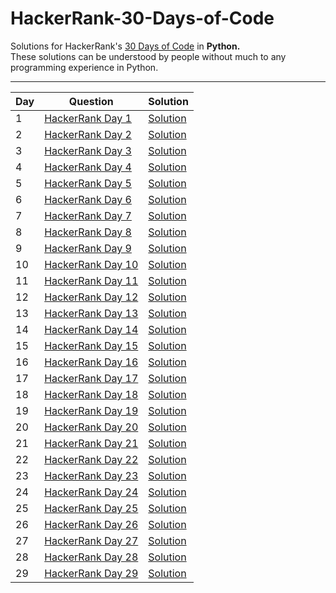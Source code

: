 # HackerRank-30-Days-of-Code  

Solutions for HackerRank's [30 Days of Code](https://www.hackerrank.com/domains/tutorials/30-days-of-code) in **Python.**  
These solutions can be understood by people without much to any programming experience in Python. 

----------------------------------------------------------------------------------------------------------------------------------------

| Day | Question | Solution |
| --- | --- | --- |
| 1 | [HackerRank Day 1](https://www.hackerrank.com/challenges/30-data-types/problem) | [Solution](https://github.com/sverma1012/HackerRank-30-Days-of-Code/blob/main/Day%201:%20Data%20Types.py) |
| 2 | [HackerRank Day 2](https://www.hackerrank.com/challenges/30-operators/problem) | [Solution](https://github.com/sverma1012/HackerRank-30-Days-of-Code/blob/main/Day%202:%20Operators.py) |
| 3 | [HackerRank Day 3](https://www.hackerrank.com/challenges/30-conditional-statements/problem) | [Solution](https://github.com/sverma1012/HackerRank-30-Days-of-Code/blob/main/Day%203:%20Conditional%20Statements.py) |
| 4 | [HackerRank Day 4](https://www.hackerrank.com/challenges/30-class-vs-instance/problem) | [Solution]() |
| 5 | [HackerRank Day 5](https://www.hackerrank.com/challenges/30-loops/problem) | [Solution]() |
| 6 | [HackerRank Day 6](https://www.hackerrank.com/challenges/30-review-loop/problem) | [Solution]() |
| 7 | [HackerRank Day 7](https://www.hackerrank.com/challenges/30-arrays/problem) | [Solution]() |
| 8 | [HackerRank Day 8](https://www.hackerrank.com/challenges/30-dictionaries-and-maps/problem) | [Solution]() |
| 9 | [HackerRank Day 9](https://www.hackerrank.com/challenges/30-recursion/problem) | [Solution]() |
| 10 | [HackerRank Day 10](https://www.hackerrank.com/challenges/30-binary-numbers/problem) | [Solution]() |
| 11 | [HackerRank Day 11](https://www.hackerrank.com/challenges/30-2d-arrays/problem) | [Solution]() |
| 12 | [HackerRank Day 12](https://www.hackerrank.com/challenges/30-inheritance/problem) | [Solution]() |
| 13 | [HackerRank Day 13](https://www.hackerrank.com/challenges/30-abstract-classes/problem) | [Solution]() |
| 14 | [HackerRank Day 14](https://www.hackerrank.com/challenges/30-scope/problem) | [Solution]() |
| 15 | [HackerRank Day 15](https://www.hackerrank.com/challenges/30-linked-list/problem) | [Solution]() |
| 16 | [HackerRank Day 16](https://www.hackerrank.com/challenges/30-exceptions-string-to-integer/problem) | [Solution]() |
| 17 | [HackerRank Day 17](https://www.hackerrank.com/challenges/30-class-vs-instance/problem) | [Solution]() |
| 18 | [HackerRank Day 18](https://www.hackerrank.com/challenges/30-queues-stacks/problem) | [Solution]() |
| 19 | [HackerRank Day 19](https://www.hackerrank.com/challenges/30-interfaces/problem) | [Solution]() |
| 20 | [HackerRank Day 20](https://www.hackerrank.com/challenges/30-sorting/problem) | [Solution]() |
| 21 | [HackerRank Day 21](https://www.hackerrank.com/challenges/30-generics/problem) | [Solution]() |
| 22 | [HackerRank Day 22](https://www.hackerrank.com/challenges/30-binary-search-trees/problem) | [Solution]() |
| 23 | [HackerRank Day 23](https://www.hackerrank.com/challenges/30-binary-trees/problem) | [Solution]() |
| 24 | [HackerRank Day 24](https://www.hackerrank.com/challenges/30-linked-list-deletion/problem) | [Solution]() |
| 25 | [HackerRank Day 25](https://www.hackerrank.com/challenges/30-running-time-and-complexity/problem) | [Solution]() |
| 26 | [HackerRank Day 26](https://www.hackerrank.com/challenges/30-nested-logic/problem) | [Solution]() |
| 27 | [HackerRank Day 27](https://www.hackerrank.com/challenges/30-testing/problem) | [Solution]() |
| 28 | [HackerRank Day 28](https://www.hackerrank.com/challenges/30-regex-patterns/problem) | [Solution]() |
| 29 | [HackerRank Day 29](https://www.hackerrank.com/challenges/30-bitwise-and/problem) | [Solution]() |

